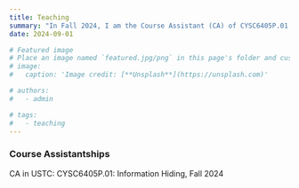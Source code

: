 ```yaml
---
title: Teaching
summary: "In Fall 2024, I am the Course Assistant (CA) of CYSC6405P.01: Information Hiding."
date: 2024-09-01

# Featured image
# Place an image named `featured.jpg/png` in this page's folder and customize its options here.
# image:
#   caption: 'Image credit: [**Unsplash**](https://unsplash.com)'

# authors:
#   - admin

# tags:
#   - teaching
---
```

### Course Assistantships
CA in USTC: CYSC6405P.01: Information Hiding, Fall 2024
